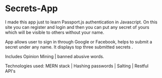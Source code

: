 # Secrets-App

I made this app just to learn Passport.js authentication in Javascript. On this site you can register and login and then you can put any secret of yours which will be visible to others without your name.


  App allows user to sign in through Google or Facebook, helps to submit a secret under any name. It displays top three submitted secrets .
  
  Includes Opinion Mining | banned abusive words.
  
  Technologies used: MERN stack | Hashing passwords | Salting | Restful API's 

